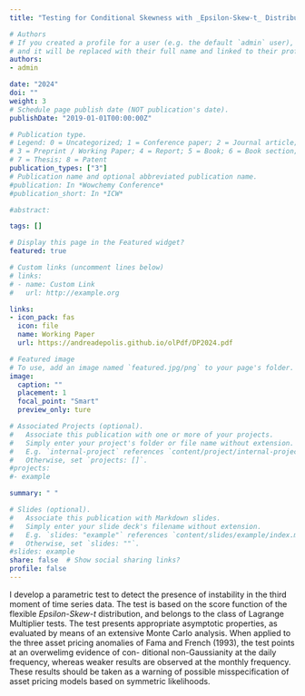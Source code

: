 ```yaml
---
title: "Testing for Conditional Skewness with _Epsilon-Skew-t_ Distributions."

# Authors
# If you created a profile for a user (e.g. the default `admin` user), write the username (folder name) here
# and it will be replaced with their full name and linked to their profile.
authors:
- admin

date: "2024"
doi: ""
weight: 3
# Schedule page publish date (NOT publication's date).
publishDate: "2019-01-01T00:00:00Z"

# Publication type.
# Legend: 0 = Uncategorized; 1 = Conference paper; 2 = Journal article;
# 3 = Preprint / Working Paper; 4 = Report; 5 = Book; 6 = Book section;
# 7 = Thesis; 8 = Patent
publication_types: ["3"]
# Publication name and optional abbreviated publication name.
#publication: In *Wowchemy Conference*
#publication_short: In *ICW*

#abstract:

tags: []

# Display this page in the Featured widget?
featured: true

# Custom links (uncomment lines below)
# links:
# - name: Custom Link
#   url: http://example.org

links:
- icon_pack: fas
  icon: file
  name: Working Paper
  url: https://andreadepolis.github.io/olPdf/DP2024.pdf

# Featured image
# To use, add an image named `featured.jpg/png` to your page's folder.
image:
  caption: ""
  placement: 1
  focal_point: "Smart"
  preview_only: ture

# Associated Projects (optional).
#   Associate this publication with one or more of your projects.
#   Simply enter your project's folder or file name without extension.
#   E.g. `internal-project` references `content/project/internal-project/index.md`.
#   Otherwise, set `projects: []`.
#projects:
#- example

summary: " "

# Slides (optional).
#   Associate this publication with Markdown slides.
#   Simply enter your slide deck's filename without extension.
#   E.g. `slides: "example"` references `content/slides/example/index.md`.
#   Otherwise, set `slides: ""`.
#slides: example
share: false  # Show social sharing links?
profile: false
---
```

I develop a parametric test to detect the presence of instability in the third moment of
time series data. The test is based on the score function of the flexible _Epsilon-Skew-t_ distribution,
and belongs to the class of Lagrange Multiplier tests. The test presents appropriate asymptotic
properties, as evaluated by means of an extensive Monte Carlo analysis. When applied to the three
asset pricing anomalies of Fama and French (1993), the test points at an overwelimg evidence of con-
ditional non-Gaussianity at the daily frequency, whereas weaker results are observed at the monthly
frequency. These results should be taken as a warning of possible misspecification of asset pricing
models based on symmetric likelihoods.